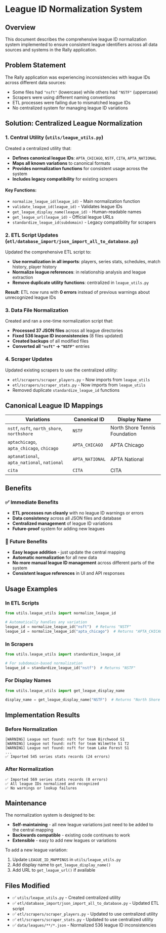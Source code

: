 # League ID Normalization System

## Overview

This document describes the comprehensive league ID normalization system implemented to ensure consistent league identifiers across all data sources and systems in the Rally application.

## Problem Statement

The Rally application was experiencing inconsistencies with league IDs across different data sources:
- Some files had `"nsft"` (lowercase) while others had `"NSTF"` (uppercase)
- Scrapers were using different naming conventions 
- ETL processes were failing due to mismatched league IDs
- No centralized system for managing league ID variations

## Solution: Centralized League Normalization

### 1. Central Utility (`utils/league_utils.py`)

Created a centralized utility that:
- **Defines canonical league IDs**: `APTA_CHICAGO`, `NSTF`, `CITA`, `APTA_NATIONAL`
- **Maps all known variations** to canonical formats
- **Provides normalization functions** for consistent usage across the system
- **Includes legacy compatibility** for existing scrapers

#### Key Functions:
- `normalize_league_id(league_id)` - Main normalization function
- `validate_league_id(league_id)` - Validates league IDs
- `get_league_display_name(league_id)` - Human-readable names
- `get_league_url(league_id)` - Official league URLs
- `standardize_league_id(subdomain)` - Legacy compatibility for scrapers

### 2. ETL Script Updates (`etl/database_import/json_import_all_to_database.py`)

Updated the comprehensive ETL script to:
- **Use normalization in all imports**: players, series stats, schedules, match history, player history
- **Normalize league references**: in relationship analysis and league extraction
- **Remove duplicate utility functions**: centralized in `league_utils.py`

**Result**: ETL now runs with **0 errors** instead of previous warnings about unrecognized league IDs

### 3. Data File Normalization

Created and ran a one-time normalization script that:
- **Processed 37 JSON files** across all league directories
- **Fixed 536 league ID inconsistencies** (8 files updated)
- **Created backups** of all modified files
- **Converted all `"nsft"` → `"NSTF"`** entries

### 4. Scraper Updates

Updated existing scrapers to use the centralized utility:
- `etl/scrapers/scraper_players.py` - Now imports from `league_utils`
- `etl/scrapers/scraper_stats.py` - Now imports from `league_utils`
- Removed duplicate `standardize_league_id` functions

## Canonical League ID Mappings

| Variations | Canonical ID | Display Name |
|------------|--------------|--------------|
| `nstf`, `nsft`, `north_shore`, `northshore` | `NSTF` | North Shore Tennis Foundation |
| `aptachicago`, `apta_chicago`, `chicago` | `APTA_CHICAGO` | APTA Chicago |
| `aptanational`, `apta_national`, `national` | `APTA_NATIONAL` | APTA National |
| `cita` | `CITA` | CITA |

## Benefits

### ✅ **Immediate Benefits**
- **ETL processes run cleanly** with no league ID warnings or errors
- **Data consistency** across all JSON files and database
- **Centralized management** of league ID variations
- **Future-proof** system for adding new leagues

### 🔄 **Future Benefits**
- **Easy league addition** - just update the central mapping
- **Automatic normalization** for all new data
- **No more manual league ID management** across different parts of the system
- **Consistent league references** in UI and API responses

## Usage Examples

### In ETL Scripts
```python
from utils.league_utils import normalize_league_id

# Automatically handles any variation
league_id = normalize_league_id("nsft")  # Returns "NSTF"
league_id = normalize_league_id("apta_chicago")  # Returns "APTA_CHICAGO"
```

### In Scrapers
```python
from utils.league_utils import standardize_league_id

# For subdomain-based normalization
league_id = standardize_league_id("nstf")  # Returns "NSTF"
```

### For Display Names
```python
from utils.league_utils import get_league_display_name

display_name = get_league_display_name("NSTF")  # Returns "North Shore Tennis Foundation"
```

## Implementation Results

### Before Normalization
```
[WARNING] League not found: nsft for team Birchwood S1
[WARNING] League not found: nsft for team Wilmette S1 T2
[WARNING] League not found: nsft for team Lake Forest S1
...
✅ Imported 545 series stats records (24 errors)
```

### After Normalization  
```
✅ Imported 569 series stats records (0 errors)
✅ All league IDs normalized and recognized
✅ No warnings or lookup failures
```

## Maintenance

The normalization system is designed to be:
- **Self-maintaining** - all new league variations just need to be added to the central mapping
- **Backwards compatible** - existing code continues to work
- **Extensible** - easy to add new leagues or variations

To add a new league variation:
1. Update `LEAGUE_ID_MAPPINGS` in `utils/league_utils.py`
2. Add display name to `get_league_display_name()`
3. Add URL to `get_league_url()` if available

## Files Modified

- ✅ `utils/league_utils.py` - Created centralized utility
- ✅ `etl/database_import/json_import_all_to_database.py` - Updated ETL script
- ✅ `etl/scrapers/scraper_players.py` - Updated to use centralized utility
- ✅ `etl/scrapers/scraper_stats.py` - Updated to use centralized utility
- ✅ `data/leagues/**/*.json` - Normalized 536 league ID inconsistencies 